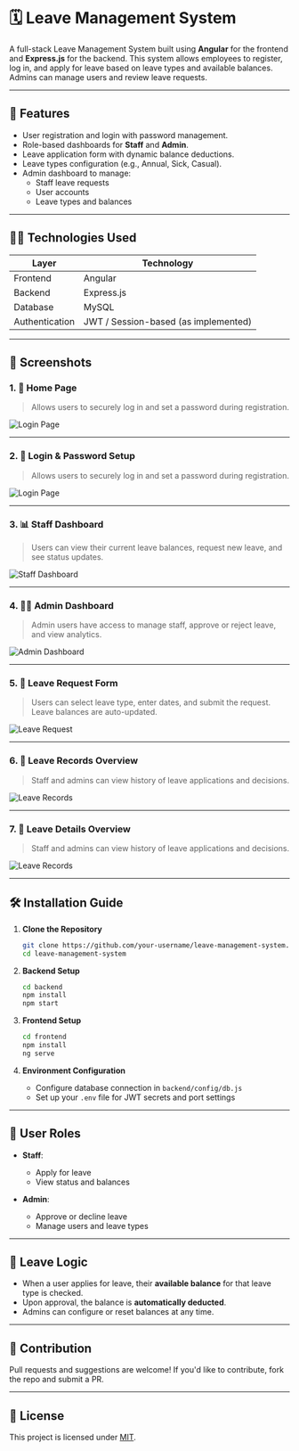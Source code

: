 
# 🗓️ Leave Management System

A full-stack Leave Management System built using **Angular** for the frontend and **Express.js** for the backend. This system allows employees to register, log in, and apply for leave based on leave types and available balances. Admins can manage users and review leave requests.

---

## 🚀 Features

- User registration and login with password management.
- Role-based dashboards for **Staff** and **Admin**.
- Leave application form with dynamic balance deductions.
- Leave types configuration (e.g., Annual, Sick, Casual).
- Admin dashboard to manage:
  - Staff leave requests
  - User accounts
  - Leave types and balances

---

## 🧑‍💻 Technologies Used

| Layer         | Technology     |
|---------------|----------------|
| Frontend      | Angular        |
| Backend       | Express.js     |
| Database      | MySQL |
| Authentication | JWT / Session-based (as implemented) |

---

## 📸 Screenshots

### 1. 🔐 Home Page
> Allows users to securely log in and set a password during registration.

![Login Page](./IMG1.png)

---

### 2. 🔐 Login & Password Setup
> Allows users to securely log in and set a password during registration.

![Login Page](./IMG2.png)

---
### 3. 📊 Staff Dashboard
> Users can view their current leave balances, request new leave, and see status updates.

![Staff Dashboard](IMG6.png)

---

### 4. 🧑‍💼 Admin Dashboard
> Admin users have access to manage staff, approve or reject leave, and view analytics.

![Admin Dashboard](IMG3.png)

---

### 5. 📝 Leave Request Form
> Users can select leave type, enter dates, and submit the request. Leave balances are auto-updated.

![Leave Request](./IMG7.png)

---

### 6. 📂 Leave Records Overview
> Staff and admins can view history of leave applications and decisions.

![Leave Records](IMG4.png)

---
### 7. 📂 Leave Details Overview
> Staff and admins can view history of leave applications and decisions.

![Leave Records](IMG5.png)

---

## 🛠️ Installation Guide

1. **Clone the Repository**
   ```bash
   git clone https://github.com/your-username/leave-management-system.git
   cd leave-management-system
   ```

2. **Backend Setup**
   ```bash
   cd backend
   npm install
   npm start
   ```

3. **Frontend Setup**
   ```bash
   cd frontend
   npm install
   ng serve
   ```

4. **Environment Configuration**
   - Configure database connection in `backend/config/db.js`
   - Set up your `.env` file for JWT secrets and port settings

---

## 🔐 User Roles

- **Staff**:
  - Apply for leave
  - View status and balances

- **Admin**:
  - Approve or decline leave
  - Manage users and leave types

---

## 📅 Leave Logic

- When a user applies for leave, their **available balance** for that leave type is checked.
- Upon approval, the balance is **automatically deducted**.
- Admins can configure or reset balances at any time.

---

## 🤝 Contribution

Pull requests and suggestions are welcome! If you'd like to contribute, fork the repo and submit a PR.

---

## 📝 License

This project is licensed under [MIT](LICENSE).
